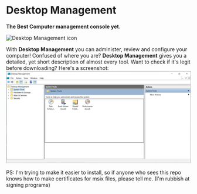 # Desktop Management
**The Best Computer management console yet.**

![Desktop Management icon](img/Desktop.ico)

With **Desktop Management** you can administer, review and configure your computer!
Confused of where you are? **Desktop Management** gives you a detailed, yet short description of almost every tool.
Want to check if it's legit before downloading? Here's a screenshot:
![Screenshot](img/screenshot.png)

PS: I'm trying to make it easier to install, so if anyone who sees this repo knows how to make certificates for msix files, please tell me. (I'm rubbish at signing programs)
